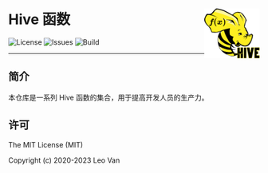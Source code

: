 # Hive 函数 <img src="docs/images/hive-functions-icon.png" align="right" alt="logo" height="100" style="border: none; float: right;">

![License](https://img.shields.io/github/license/leovan/hive-functions.svg)
![Issues](https://img.shields.io/github/issues/leovan/hive-functions.svg)
![Build](https://img.shields.io/travis/com/leovan/hive-functions.svg)

---

## 简介

本仓库是一系列 Hive 函数的集合，用于提高开发人员的生产力。

## 许可

The MIT License (MIT)

Copyright (c) 2020-2023 Leo Van
